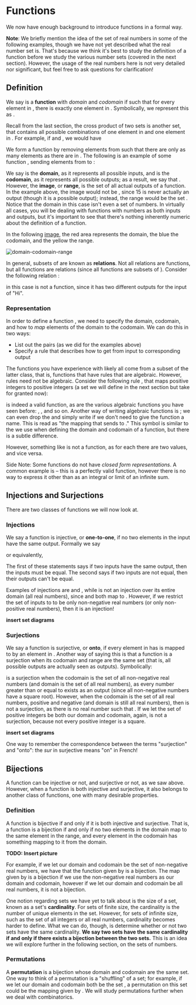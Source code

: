# Functions

We now have enough background to introduce functions in a formal way.

**Note**: We briefly mention the idea of the set of real numbers in some of the following examples, though we have not yet described what the real number set is. That's because we think it's best to study the definition of a function before we study the various number sets \(covered in the next section\). However, the usage of the real numbers here is not very detailed nor significant, but feel free to ask questions for clarification!

## Definition

We say  is a **function** with _domain_  and _codomain_  if  such that for every element in , there is exactly one element in . Symbolically, we represent this as .

Recall from the last section, the cross product  of two sets  is another set, that contains all possible combinations of one element in  and one element in . For example, if  and , we would have

We form a function  by removing elements from  such that there are only as many elements as there are in . The following is an example of some function , sending elements from  to :

We say  is the **domain**, as it represents all possible inputs, and  is the **codomain**, as it represents all possible outputs; as a result, we say that . However, the **image**, or **range**, is the set of all actual outputs of a function. In the example  above, the image would not be , since 15 is never actually an output \(though it is a possible output\); instead, the range would be the set . Notice that the domain in this case isn't even a set of numbers. In virtually all cases, you will be dealing with functions with numbers as both inputs and outputs, but it's important to see that there's nothing inherently numeric about the definition of a function.

In the following [image](https://upload.wikimedia.org/wikipedia/commons/6/64/Codomain2.SVG), the red area represents the domain, the blue the codomain, and the yellow the range.

![domain-codomain-range](https://upload.wikimedia.org/wikipedia/commons/6/64/Codomain2.SVG)

In general, subsets of  are known as **relations**. Not all relations are functions, but all functions are relations \(since all functions are subsets of \). Consider the following relation :

 in this case is not a function, since it has two different outputs for the input of "Hi".

### Representation

In order to define a function , we need to specify the domain, codomain, and how to _map_ elements of the domain to the codomain. We can do this in two ways:

* List out the pairs \(as we did for the examples above\)
* Specify a rule that describes how to get from input to corresponding output

The functions you have experience with likely all come from a subset of the latter class, that is, functions that have rules that are algebraic. However, rules need not be algebraic. Consider the following rule , that maps positive integers to positive integers \(a set we will define in the next section but take for granted now\):

 is indeed a valid function, as are the various algebraic functions you have seen before: , , and so on. Another way of writing algebraic functions is ; we can even drop the  and simply write  if we don't need to give the function a name. This is read as "the mapping that sends  to ." This symbol is similar to the  we use when defining the domain and codomain of a function, but there is a subtle difference.

However, something like  is not a function, as for each  there are two  values, and vice versa.

Side Note: Some functions do not have _closed form representations_. A common example is  – this is a perfectly valid function, however there is no way to express it other than as an integral or limit of an infinite sum.

## Injections and Surjections

There are two classes of functions we will now look at.

### Injections

We say a function  is injective, or **one-to-one**, if no two elements in the input have the same output. Formally we say

or equivalently,

The first of these statements says if two inputs have the same output, then the inputs must be equal. The second says if two inputs are not equal, then their outputs can't be equal.

Examples of injections are  and , while  is not an injection over its entire domain \(all real numbers\), since  and  both map to . However, if we restrict the set of inputs to  to be only non-negative real numbers \(or only non-positive real numbers\), then it is an injection!

**insert set diagrams**

### Surjections

We say a function  is surjective, or **onto**, if every element in  has is mapped to by an element in . Another way of saying this is that a function is a surjection when its codomain and range are the same set \(that is, all possible outputs are actually seen as outputs\). Symbolically:

 is a surjection when the codomain is the set of all non-negative real numbers \(and domain is the set of all real numbers\), as every number greater than or equal to  exists as an output \(since all non-negative numbers have a square root\). However, when the codomain is the set of all real numbers, positive and negative \(and domain is still all real numbers\), then  is not a surjection, as there is no real number  such that . If we let the set of positive integers be both our domain and codomain, again,  is not a surjection, because not every positive integer is a square.

**insert set diagrams**

One way to remember the correspondence between the terms "surjection" and "onto": the _sur_ in surjective means "on" in French!

## Bijections

A function can be injective or not, and surjective or not, as we saw above. However, when a function is both injective and surjective, it also belongs to another class of functions, one with many desirable properties.

### Definition

A function  is bijective if and only if it is both injective and surjective. That is, a function is a bijection if and only if no two elements in the domain map to the same element in the range, and every element in the codomain has something mapping to it from the domain.

**TODO: Insert picture**

For example, if we let our domain and codomain be the set of non-negative real numbers, we have that the function given by  is a bijection. The map given by  is a bijection if we use the non-negative real numbers as our domain and codomain, however if we let our domain and codomain be all real numbers, it is not a bijection.

One notion regarding sets we have yet to talk about is the size of a set, known as a set's **cardinality**. For sets of finite size, the cardinality is the number of unique elements in the set. However, for sets of infinite size, such as the set of all integers or all real numbers, cardinality becomes harder to define. What we can do, though, is determine whether or not two sets have the same cardinality. **We say two sets have the same cardinality if and only if there exists a bijection between the two sets.** This is an idea we will explore further in the following section, on the sets of numbers.

### Permutations

A **permutation** is a bijection whose domain and codomain are the same set. One way to think of a permutation is a "shuffling" of a set; for example, if we let our domain and codomain both be the set , a permutation on this set could be the mapping given by . We will study permutations further when we deal with combinatorics.

